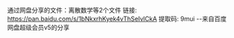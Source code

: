 通过网盘分享的文件：离散数学等2个文件
链接: https://pan.baidu.com/s/1bNkxrhKyek4vThSeIvlCkA 提取码: 9mui 
--来自百度网盘超级会员v5的分享
